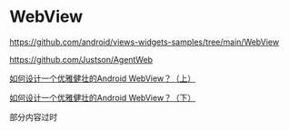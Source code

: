 # WebView

https://github.com/android/views-widgets-samples/tree/main/WebView

https://github.com/Justson/AgentWeb



[如何设计一个优雅健壮的Android WebView？（上）](https://juejin.cn/post/6844903567497789453#heading-16)

[如何设计一个优雅健壮的Android WebView？（下）](https://juejin.cn/post/6844903567506014222#heading-6)

部分内容过时